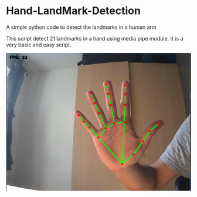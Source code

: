 # Hand-LandMark-Detection
A simple python code to detect the landmarks in a human arm

This script detect 21 landmarks in a hand using media pipe module. It is a very basic and easy script.

![plot](./Hand_landmarks.JPG)
